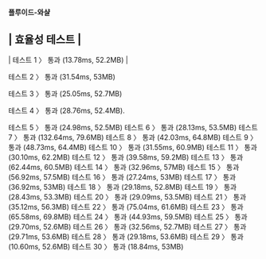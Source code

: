 #### 플루이드-와샬 

| 효율성  테스트 |
--------------------------------
| 테스트 1 〉	통과 (13.78ms, 52.2MB) |  

테스트 2 〉	통과 (31.54ms, 53MB)  

테스트 3 〉	통과 (25.05ms, 52.7MB)  

테스트 4 〉	통과 (28.76ms, 52.4MB). 

테스트 5 〉	통과 (24.98ms, 52.5MB)
테스트 6 〉	통과 (28.13ms, 53.5MB)
테스트 7 〉	통과 (132.64ms, 79.6MB)
테스트 8 〉	통과 (42.03ms, 64.8MB)
테스트 9 〉	통과 (48.73ms, 64.4MB)
테스트 10 〉	통과 (31.55ms, 60.9MB)
테스트 11 〉	통과 (30.10ms, 62.2MB)
테스트 12 〉	통과 (39.58ms, 59.2MB)
테스트 13 〉	통과 (62.44ms, 60.5MB)
테스트 14 〉	통과 (32.96ms, 57MB)
테스트 15 〉	통과 (56.92ms, 57.5MB)
테스트 16 〉	통과 (27.24ms, 53MB)
테스트 17 〉	통과 (36.92ms, 53MB)
테스트 18 〉	통과 (29.18ms, 52.8MB)
테스트 19 〉	통과 (28.43ms, 53.3MB)
테스트 20 〉	통과 (29.09ms, 53.5MB)
테스트 21 〉	통과 (35.12ms, 56.3MB)
테스트 22 〉	통과 (75.04ms, 61.6MB)
테스트 23 〉	통과 (65.58ms, 69.8MB)
테스트 24 〉	통과 (44.93ms, 59.5MB)
테스트 25 〉	통과 (29.70ms, 52.6MB)
테스트 26 〉	통과 (32.56ms, 52.7MB)
테스트 27 〉	통과 (29.71ms, 53.6MB)
테스트 28 〉	통과 (29.18ms, 53.6MB)
테스트 29 〉	통과 (10.60ms, 52.6MB)
테스트 30 〉	통과 (18.84ms, 53MB)
